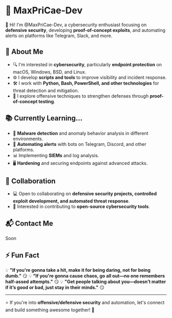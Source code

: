 # 👾 MaxPriCae-Dev 

👋 Hi! I'm @MaxPriCae-Dev, a cybersecurity enthusiast focusing on **defensive security**, developing **proof-of-concept exploits**, and automating alerts on platforms like Telegram, Slack, and more.

## 🚀 About Me
- 🔍 I'm interested in **cybersecurity**, particularly **endpoint protection** on macOS, Windows, BSD, and Linux.
- ⚙️ I develop **scripts and tools** to improve visibility and incident response.
- 🛠️ I work with **Python, Bash, PowerShell, and other technologies** for threat detection and mitigation.
- 🐚 I explore offensive techniques to strengthen defenses through **proof-of-concept testing**.

## 📚 Currently Learning...
- 🔐 **Malware detection** and anomaly behavior analysis in different environments.
- 📡 **Automating alerts** with bots on Telegram, Discord, and other platforms.
- 📊 Implementing **SIEMs** and log analysis.
- 🖥️ **Hardening** and securing endpoints against advanced attacks.

## 🤝 Collaboration
- 💻 Open to collaborating on **defensive security projects, controlled exploit development, and automated threat response**.
- 🚀 Interested in contributing to **open-source cybersecurity tools**.

## 📬 Contact Me
Soon

## ⚡ Fun Fact
💡 **"If you're gonna take a hit, make it for being daring, not for being dumb."** 😏
💡 **"If you're gonna cause chaos, go all out—no one remembers half-assed attempts."** 😏
💡 **"Get people talking about you—doesn’t matter if it’s good or bad, just stay in their minds."** 😏


---

⭐ If you're into **offensive/defensive security** and automation, let's connect and build something awesome together! 🚀
